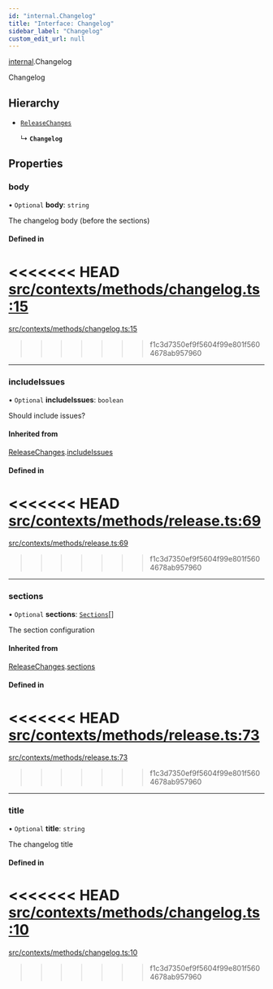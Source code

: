 ```yaml
---
id: "internal.Changelog"
title: "Interface: Changelog"
sidebar_label: "Changelog"
custom_edit_url: null
---
```


<!-- @format -->

[internal](../modules/internal.md).Changelog

Changelog

## Hierarchy

- [`ReleaseChanges`](internal.ReleaseChanges.md)

  ↳ **`Changelog`**

## Properties

### body

• `Optional` **body**: `string`

The changelog body (before the sections)

#### Defined in

<<<<<<< HEAD
[src/contexts/methods/changelog.ts:15](https://github.com/Resnovas/smartcloud/blob/b9e22a9/src/contexts/methods/changelog.ts#L15)
=======
[src/contexts/methods/changelog.ts:15](https://github.com/Resnovas/smartcloud/blob/b91f5b4/src/contexts/methods/changelog.ts#L15)

> > > > > > > f1c3d7350ef9f5604f99e801f5604678ab957960

---

### includeIssues

• `Optional` **includeIssues**: `boolean`

Should include issues?

#### Inherited from

[ReleaseChanges](internal.ReleaseChanges.md).[includeIssues](internal.ReleaseChanges.md#includeissues)

#### Defined in

<<<<<<< HEAD
[src/contexts/methods/release.ts:69](https://github.com/Resnovas/smartcloud/blob/b9e22a9/src/contexts/methods/release.ts#L69)
=======
[src/contexts/methods/release.ts:69](https://github.com/Resnovas/smartcloud/blob/b91f5b4/src/contexts/methods/release.ts#L69)

> > > > > > > f1c3d7350ef9f5604f99e801f5604678ab957960

---

### sections

• `Optional` **sections**: [`Sections`](internal.Sections.md)[]

The section configuration

#### Inherited from

[ReleaseChanges](internal.ReleaseChanges.md).[sections](internal.ReleaseChanges.md#sections)

#### Defined in

<<<<<<< HEAD
[src/contexts/methods/release.ts:73](https://github.com/Resnovas/smartcloud/blob/b9e22a9/src/contexts/methods/release.ts#L73)
=======
[src/contexts/methods/release.ts:73](https://github.com/Resnovas/smartcloud/blob/b91f5b4/src/contexts/methods/release.ts#L73)

> > > > > > > f1c3d7350ef9f5604f99e801f5604678ab957960

---

### title

• `Optional` **title**: `string`

The changelog title

#### Defined in

<<<<<<< HEAD
[src/contexts/methods/changelog.ts:10](https://github.com/Resnovas/smartcloud/blob/b9e22a9/src/contexts/methods/changelog.ts#L10)
=======
[src/contexts/methods/changelog.ts:10](https://github.com/Resnovas/smartcloud/blob/b91f5b4/src/contexts/methods/changelog.ts#L10)

> > > > > > > f1c3d7350ef9f5604f99e801f5604678ab957960
